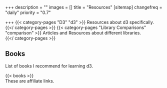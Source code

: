 +++
description = ""
images = []
title = "Resources"
[sitemap]
changefreq = "daily"
priority = "0.7"

+++
{{< category-pages "D3" "d3" >}}
Resources about d3 specifically.
{{</ category-pages >}}
{{< category-pages "Library Comparisons" "comparison" >}}
Articles and Resources about different libraries.  
{{</ category-pages >}} <div class="mt-24"></div>

## Books

List of books I recommend for learning d3.

<div class="mt-6"></div>
{{< books >}}

<div class="text-xs mb-8">These are affiliate links.</div>

<div id="amzn-assoc-ad-3d69a611-8a29-42c5-bf78-82ffd7fb1e1f"></div><script async src="//z-na.amazon-adsystem.com/widgets/onejs?MarketPlace=US&adInstanceId=3d69a611-8a29-42c5-bf78-82ffd7fb1e1f"></script>